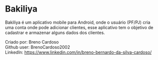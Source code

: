 # Bakiliya
Bakiliya é um aplicativo mobile para Android, onde o usuário (PF/PJ) cria uma conta onde pode adicionar clientes, esse aplicativo tem o objetivo de cadastrar e armazenar alguns dados dos clientes.


Criado por: Breno Cardoso  
Github user: BrenoCardoso2002  
LinkedIn: https://www.linkedin.com/in/breno-bernardo-da-silva-cardoso/  
